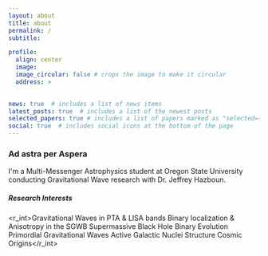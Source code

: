```yaml
---
layout: about
title: about
permalink: /
subtitle:

profile:
  align: center
  image:
  image_circular: false # crops the image to make it circular
  address: >
    

news: true  # includes a list of news items
latest_posts: true  # includes a list of the newest posts
selected_papers: true # includes a list of papers marked as "selected={true}"
social: true  # includes social icons at the bottom of the page
---
```

### Ad astra per Aspera

I'm a Multi-Messenger Astrophysics student at Oregon State University conducting Gravitational Wave research with Dr. Jeffrey Hazboun.

##### Research Interests

<r_int>Gravitational Waves in PTA & LISA bands
Binary localization &amp; Anisotropy in the SGWB
Supermassive Black Hole Binary Evolution
Primordial Gravitational Waves
Active Galactic Nuclei Structure
Cosmic Origins</r_int>
